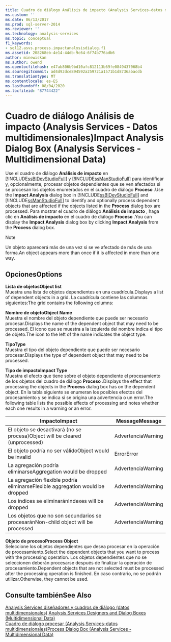 ```yaml
---
title: Cuadro de diálogo Análisis de impacto (Analysis Services-datos multidimensionales) | Microsoft Docs
ms.custom: ''
ms.date: 06/13/2017
ms.prod: sql-server-2014
ms.reviewer: ''
ms.technology: analysis-services
ms.topic: conceptual
f1_keywords:
- sql12.asvs.process.impactanalysisdialog.f1
ms.assetid: 208268eb-4e14-44db-9c64-6f74b776adb6
author: minewiskan
ms.author: owend
ms.openlocfilehash: e47ab806b9bd10afc812113b69fe0849437068b4
ms.sourcegitcommit: ad4d92dce894592a259721a1571b1d8736abacdb
ms.translationtype: MT
ms.contentlocale: es-ES
ms.lasthandoff: 08/04/2020
ms.locfileid: "87744422"
---
```

# <a name="impact-analysis-dialog-box-analysis-services---multidimensional-data"></a><span data-ttu-id="74cf8-102">Cuadro de diálogo Análisis de impacto (Analysis Services - Datos multidimensionales)</span><span class="sxs-lookup"><span data-stu-id="74cf8-102">Impact Analysis Dialog Box (Analysis Services - Multidimensional Data)</span></span>
  <span data-ttu-id="74cf8-103">Use el cuadro de diálogo **Análisis de impacto** en [!INCLUDE[ssBIDevStudioFull](../includes/ssbidevstudiofull-md.md)] y [!INCLUDE[ssManStudioFull](../includes/ssmanstudiofull-md.md)] para identificar y, opcionalmente, procesar objetos dependientes que se ven afectados si se procesan los objetos enumerados en el cuadro de diálogo **Proceso** .</span><span class="sxs-lookup"><span data-stu-id="74cf8-103">Use the **Impact Analysis** dialog box in [!INCLUDE[ssBIDevStudioFull](../includes/ssbidevstudiofull-md.md)] and [!INCLUDE[ssManStudioFull](../includes/ssmanstudiofull-md.md)] to identify and optionally process dependent objects that are affected if the objects listed in the **Process** dialog box are processed.</span></span> <span data-ttu-id="74cf8-104">Para mostrar el cuadro de diálogo **Análisis de impacto** , haga clic en **Análisis de impacto** en el cuadro de diálogo **Proceso** .</span><span class="sxs-lookup"><span data-stu-id="74cf8-104">You can display the **Impact Analysis** dialog box by clicking **Impact Analysis** from the **Process** dialog box.</span></span>  
  
> [!NOTE]  
>  <span data-ttu-id="74cf8-105">Un objeto aparecerá más de una vez si se ve afectado de más de una forma.</span><span class="sxs-lookup"><span data-stu-id="74cf8-105">An object appears more than once if it is affected in more than one way.</span></span>  
  
## <a name="options"></a><span data-ttu-id="74cf8-106">Opciones</span><span class="sxs-lookup"><span data-stu-id="74cf8-106">Options</span></span>  
 <span data-ttu-id="74cf8-107">**Lista de objetos**</span><span class="sxs-lookup"><span data-stu-id="74cf8-107">**Object list**</span></span>  
 <span data-ttu-id="74cf8-108">Muestra una lista de objetos dependientes en una cuadrícula.</span><span class="sxs-lookup"><span data-stu-id="74cf8-108">Displays a list of dependent objects in a grid.</span></span> <span data-ttu-id="74cf8-109">La cuadrícula contiene las columnas siguientes:</span><span class="sxs-lookup"><span data-stu-id="74cf8-109">The grid contains the following columns:</span></span>  
  
 <span data-ttu-id="74cf8-110">**Nombre de objeto**</span><span class="sxs-lookup"><span data-stu-id="74cf8-110">**Object Name**</span></span>  
 <span data-ttu-id="74cf8-111">Muestra el nombre del objeto dependiente que puede ser necesario procesar.</span><span class="sxs-lookup"><span data-stu-id="74cf8-111">Displays the name of the dependent object that may need to be processed.</span></span> <span data-ttu-id="74cf8-112">El icono que se muestra a la izquierda del nombre indica el tipo de objeto.</span><span class="sxs-lookup"><span data-stu-id="74cf8-112">The icon to the left of the name indicates the object type.</span></span>  
  
 <span data-ttu-id="74cf8-113">**Tipo**</span><span class="sxs-lookup"><span data-stu-id="74cf8-113">**Type**</span></span>  
 <span data-ttu-id="74cf8-114">Muestra el tipo del objeto dependiente que puede ser necesario procesar.</span><span class="sxs-lookup"><span data-stu-id="74cf8-114">Displays the type of dependent object that may need to be processed.</span></span>  
  
 <span data-ttu-id="74cf8-115">**Tipo de impacto**</span><span class="sxs-lookup"><span data-stu-id="74cf8-115">**Impact Type**</span></span>  
 <span data-ttu-id="74cf8-116">Muestra el efecto que tiene sobre el objeto dependiente el procesamiento de los objetos del cuadro de diálogo **Proceso** .</span><span class="sxs-lookup"><span data-stu-id="74cf8-116">Displays the effect that processing the objects in the **Process** dialog box has on the dependent object.</span></span> <span data-ttu-id="74cf8-117">En la tabla siguiente se enumeran los posibles efectos del procesamiento y se indica si se origina una advertencia o un error.</span><span class="sxs-lookup"><span data-stu-id="74cf8-117">The following table lists the possible effects of processing and notes whether each one results in a warning or an error.</span></span>  
  
|<span data-ttu-id="74cf8-118">Impacto</span><span class="sxs-lookup"><span data-stu-id="74cf8-118">Impact</span></span>|<span data-ttu-id="74cf8-119">Message</span><span class="sxs-lookup"><span data-stu-id="74cf8-119">Message</span></span>|  
|------------|-------------|  
|<span data-ttu-id="74cf8-120">El objeto se desactivará (no se procesa)</span><span class="sxs-lookup"><span data-stu-id="74cf8-120">Object will be cleared (unprocessed)</span></span>|<span data-ttu-id="74cf8-121">Advertencia</span><span class="sxs-lookup"><span data-stu-id="74cf8-121">Warning</span></span>|  
|<span data-ttu-id="74cf8-122">El objeto podría no ser válido</span><span class="sxs-lookup"><span data-stu-id="74cf8-122">Object would be invalid</span></span>|<span data-ttu-id="74cf8-123">Error</span><span class="sxs-lookup"><span data-stu-id="74cf8-123">Error</span></span>|  
|<span data-ttu-id="74cf8-124">La agregación podría eliminarse</span><span class="sxs-lookup"><span data-stu-id="74cf8-124">Aggregation would be dropped</span></span>|<span data-ttu-id="74cf8-125">Advertencia</span><span class="sxs-lookup"><span data-stu-id="74cf8-125">Warning</span></span>|  
|<span data-ttu-id="74cf8-126">La agregación flexible podría eliminarse</span><span class="sxs-lookup"><span data-stu-id="74cf8-126">Flexible aggregation would be dropped</span></span>|<span data-ttu-id="74cf8-127">Advertencia</span><span class="sxs-lookup"><span data-stu-id="74cf8-127">Warning</span></span>|  
|<span data-ttu-id="74cf8-128">Los índices se eliminarán</span><span class="sxs-lookup"><span data-stu-id="74cf8-128">Indexes will be dropped</span></span>|<span data-ttu-id="74cf8-129">Advertencia</span><span class="sxs-lookup"><span data-stu-id="74cf8-129">Warning</span></span>|  
|<span data-ttu-id="74cf8-130">Los objetos que no son secundarios se procesarán</span><span class="sxs-lookup"><span data-stu-id="74cf8-130">Non-child object will be processed</span></span>|<span data-ttu-id="74cf8-131">Advertencia</span><span class="sxs-lookup"><span data-stu-id="74cf8-131">Warning</span></span>|  
  
 <span data-ttu-id="74cf8-132">**Objeto de proceso**</span><span class="sxs-lookup"><span data-stu-id="74cf8-132">**Process Object**</span></span>  
 <span data-ttu-id="74cf8-133">Seleccione los objetos dependientes que desea procesar en la operación de procesamiento.</span><span class="sxs-lookup"><span data-stu-id="74cf8-133">Select the dependent objects that you want to process with the processing operation.</span></span> <span data-ttu-id="74cf8-134">Los objetos dependientes que no se seleccionen deberán procesarse después de finalizar la operación de procesamiento.</span><span class="sxs-lookup"><span data-stu-id="74cf8-134">Dependent objects that are not selected must be processed after the processing operation is finished.</span></span> <span data-ttu-id="74cf8-135">En caso contrario, no se podrán utilizar.</span><span class="sxs-lookup"><span data-stu-id="74cf8-135">Otherwise, they cannot be used.</span></span>  
  
## <a name="see-also"></a><span data-ttu-id="74cf8-136">Consulte también</span><span class="sxs-lookup"><span data-stu-id="74cf8-136">See Also</span></span>  
 <span data-ttu-id="74cf8-137">[Analysis Services diseñadores y cuadros de diálogo &#40;datos multidimensionales&#41;](analysis-services-designers-and-dialog-boxes-multidimensional-data.md) </span><span class="sxs-lookup"><span data-stu-id="74cf8-137">[Analysis Services Designers and Dialog Boxes &#40;Multidimensional Data&#41;](analysis-services-designers-and-dialog-boxes-multidimensional-data.md) </span></span>  
 [<span data-ttu-id="74cf8-138">Cuadro de diálogo procesar &#40;Analysis Services-datos multidimensionales&#41;</span><span class="sxs-lookup"><span data-stu-id="74cf8-138">Process Dialog Box &#40;Analysis Services - Multidimensional Data&#41;</span></span>](process-dialog-box-analysis-services-multidimensional-data.md)  
  
  
